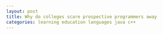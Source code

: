 ```yaml
---
layout: post
title: Why do colleges scare prospective programmers away
categories: learning education languages java c++
---
```

